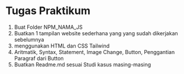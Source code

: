 
# Tugas Praktikum
1. Buat Folder NPM_NAMA_JS
2. Buatkan 1 tampilan website sederhana yang yang sudah dikerjakan sebelumnya
3. menggunakan HTML dan CSS Tailwind
4. Aritmatik, Syntax, Statement, Image Change, Button, Penggantian Paragraf dari Button
5. Buatkan Readme.md sesuai Studi kasus masing-masing